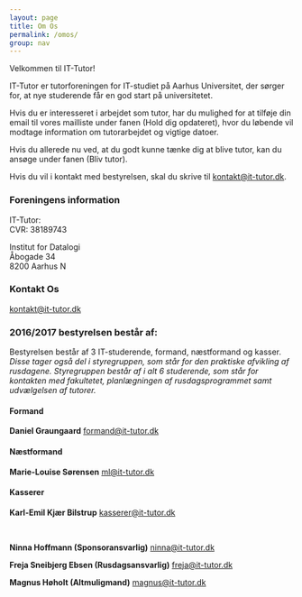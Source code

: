 ```yaml
---
layout: page
title: Om Os
permalink: /omos/
group: nav
---
```

Velkommen til IT-Tutor!

IT-Tutor er tutorforeningen for IT-studiet på Aarhus Universitet, der sørger for, at nye studerende får en god start på universitetet. 

Hvis du er interesseret i arbejdet som tutor, har du mulighed for at tilføje din email til vores mailliste under fanen (Hold dig opdateret), hvor du løbende vil modtage information om tutorarbejdet og vigtige datoer. 

Hvis du allerede nu ved, at du godt kunne tænke dig at blive tutor, kan du ansøge under fanen (Bliv tutor). 

Hvis du vil i kontakt med bestyrelsen, skal du skrive til kontakt@it-tutor.dk.

### Foreningens information

IT-Tutor:  <br />
CVR: 38189743 <br /> 

Institut for Datalogi <br /> 
Åbogade 34 <br />
8200 Aarhus N <br />

### Kontakt Os

[kontakt@it-tutor.dk](kontakt@it-tutor.dk)

### 2016/2017 bestyrelsen består af: 
Bestyrelsen består af 3 IT-studerende, formand, næstformand og kasser. 
*Disse tager også del i styregruppen, som står for den praktiske afvikling af rusdagene. Styregruppen består af i alt 6 studerende, som står for kontakten med fakultetet, planlægningen af rusdagsprogrammet samt udvælgelsen af tutorer.*

#### Formand
**Daniel Graungaard** 
[formand@it-tutor.dk](mailto:formand@it-tutor.dk)

#### Næstformand
**Marie-Louise Sørensen** 
[ml@it-tutor.dk](mailto:ml@it-tutor.dk)

#### Kasserer 
**Karl-Emil Kjær Bilstrup** 
[kasserer@it-tutor.dk](mailto:kasserer@it-tutor.dk)

<br />

**Ninna Hoffmann (Sponsoransvarlig)** 
[ninna@it-tutor.dk](mailto:ninna@it-tutor.dk)

**Freja Sneibjerg Ebsen (Rusdagsansvarlig)** 
[freja@it-tutor.dk](mailto:freja@it-tutor.dk)

**Magnus Høholt (Altmuligmand)** 
[magnus@it-tutor.dk](mailto:magnus@it-tutor.dk)
